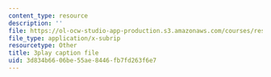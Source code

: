 ```yaml
---
content_type: resource
description: ''
file: https://ol-ocw-studio-app-production.s3.amazonaws.com/courses/res-15-003-shaping-the-future-of-work-15-662x-spring-2016/3d834b6606be55ae8446fb7fd263f6e7_WJUHzSQPRVM.vtt
file_type: application/x-subrip
resourcetype: Other
title: 3play caption file
uid: 3d834b66-06be-55ae-8446-fb7fd263f6e7
---
```

